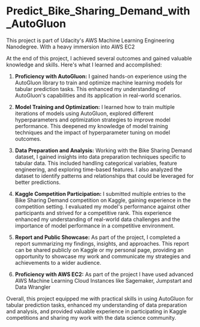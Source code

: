 # Predict_Bike_Sharing_Demand_with_AutoGluon
This project is part of Udacity's AWS Machine Learning Engineering Nanodegree. With a heavy immersion into AWS EC2

At the end of this project, I achieved several outcomes and gained valuable knowledge and skills. Here's what I learned and accomplished:

1. __Proficiency with AutoGluon:__
I gained hands-on experience using the AutoGluon library to train and optimize machine learning models for tabular prediction tasks. This enhanced my understanding of AutoGluon's capabilities and its application in real-world scenarios.

2. __Model Training and Optimization:__
I learned how to train multiple iterations of models using AutoGluon, explored different hyperparameters and optimization strategies to improve model performance. This deepened my knowledge of model training techniques and the impact of hyperparameter tuning on model outcomes.

3. __Data Preparation and Analysis:__
Working with the Bike Sharing Demand dataset, I gained insights into data preparation techniques specific to tabular data. This included handling categorical variables, feature engineering, and exploring time-based features. I also analyzed the dataset to identify patterns and relationships that could be leveraged for better predictions.

4. __Kaggle Competition Participation:__
I submitted multiple entries to the Bike Sharing Demand competition on Kaggle, gaining experience in the competition setting. I evaluated my model's performance against other participants and strived for a competitive rank. This experience enhanced my understanding of real-world data challenges and the importance of model performance in a competitive environment.

5. __Report and Public Showcase:__
As part of the project, I completed a report summarizing my findings, insights, and approaches. This report can be shared publicly on Kaggle or my personal page, providing an opportunity to showcase my work and communicate my strategies and achievements to a wider audience.
6. __Proficiency with AWS EC2:__
As part of the project I have used advanced AWS Machine Learning Cloud Instances like Sagemaker, Jumpstart and Data Wrangler

Overall, this project equipped me with practical skills in using AutoGluon for tabular prediction tasks, enhanced my understanding of data preparation and analysis, and provided valuable experience in participating in Kaggle competitions and sharing my work with the data science community.
